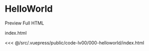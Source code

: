 # HelloWorld

<StaticLink :href="$withBase('/code-lv00/000-helloworld/index.html')">Preview Full HTML</StaticLink>

index.html

<<< @/src/.vuepress/public/code-lv00/000-helloworld/index.html